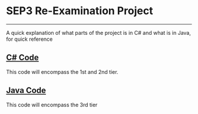 # SEP3 Re-Examination Project

---

A quick explanation of what parts of the project is in C# and what is in Java, for quick reference

## [C# Code](https://github.com/poochy442/SEP3-Re-Examination/tree/master/C%23%20code)
This code will encompass the 1st and 2nd tier.

## [Java Code](https://github.com/poochy442/SEP3-Re-Examination/tree/master/Java%20code)
This code will encompass the 3rd tier
